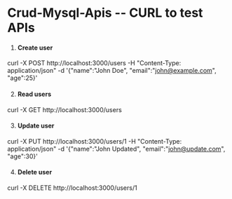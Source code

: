 # Crud-Mysql-Apis  -- CURL to test APIs

1. #### Create user
curl -X POST http://localhost:3000/users -H "Content-Type: application/json" -d '{"name":"John Doe", "email":"john@example.com", "age":25}'

2. #### Read users
curl -X GET http://localhost:3000/users

3. #### Update user
curl -X PUT http://localhost:3000/users/1 -H "Content-Type: application/json" -d '{"name":"John Updated", "email":"john@update.com", "age":30}'

4. #### Delete user
curl -X DELETE http://localhost:3000/users/1



